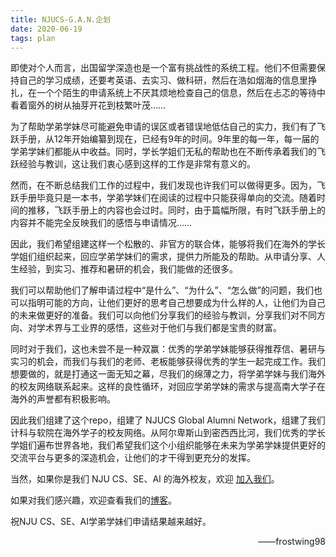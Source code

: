 ```yaml
---
title: NJUCS-G.A.N.企划
date: 2020-06-19
tags: plan
---
```


即使对个人而言，出国留学深造也是一个富有挑战性的系统工程。他们不但需要保持自己的学习成绩，还要考英语、去实习、做科研，然后在浩如烟海的信息里挣扎，在一个个陌生的申请系统上不厌其烦地检查自己的信息，然后在忐忑的等待中看着窗外的树从抽芽开花到枝繁叶茂……

为了帮助学弟学妹尽可能避免申请的误区或者错误地低估自己的实力，我们有了飞跃手册，从12年开始编纂到现在，已经有9年的时间。9年里的每一年，每一届的学弟学妹们都能从中收益。同时，学长学姐们无私的帮助也在不断传承着我们的飞跃经验与教训，这让我们衷心感到这样的工作是非常有意义的。

然而，在不断总结我们工作的过程中，我们发现也许我们可以做得更多。因为，飞跃手册毕竟只是一本书，学弟学妹们在阅读的过程中只能获得单向的交流。随着时间的推移，飞跃手册上的内容也会过时。同时，由于篇幅所限，有时飞跃手册上的内容并不能完全反映我们的感悟与申请情况……

因此，我们希望组建这样一个松散的、非官方的联合体，能够将我们在海外的学长学姐们组织起来，回应学弟学妹们的需求，提供力所能及的帮助。从申请分享、人生经验，到实习、推荐和暑研的机会，我们能做的还很多。

我们可以帮助他们了解申请过程中“是什么”、“为什么”、“怎么做”的问题，我们也可以指明可能的方向，让他们更好的思考自己想要成为什么样的人，让他们为自己的未来做更好的准备。我们可以向他们分享我们的经验与教训，分享我们对不同方向、对学术界与工业界的感悟，这些对于他们与我们都是宝贵的财富。

同时对于我们，这也未尝不是一种双赢：优秀的学弟学妹能够获得推荐信、暑研与实习的机会，而我们与我们的老师、老板能够获得优秀的学生一起完成工作。我们想要做的，就是打通这一面无知之幕，尽我们的绵薄之力，将学弟学妹与我们海外的校友网络联系起来。这样的良性循环，对回应学弟学妹的需求与提高南大学子在海外的声誉都有积极影响。

因此我们组建了这个repo，组建了 NJUCS Global Alumni Network，组建了我们计科与软院在海外学子的校友网络。从阿尔卑斯山到密西西比河，我们优秀的学长学姐们遍布世界各地，我们希望我们这个小组织能够在未来为学弟学妹提供更好的交流平台与更多的深造机会，让他们的才干得到更充分的发挥。

当然，如果你是我们 NJU CS、SE、AI 的海外校友，欢迎 <a href="https://github.com/nju-cs-flyers">加入我们</a>。

如果对我们感兴趣，欢迎查看我们的<a href="archives">博客</a>。</p>

祝NJU CS、SE、AI学弟学妹们申请结果越来越好。</p>

<div align="right"><p>——frostwing98</p></div>
